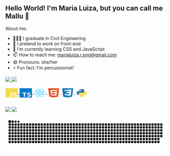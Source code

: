 ## Hello World! I'm Maria Luiza, but you can call me Mallu 👋

About me:

- 👩🏼‍🎓 I graduate in Civil Engineering
- 🔭 I pretend to work on front-end
- 🌱 I’m currently learning CSS and JavaScript
- 📫 How to reach me: marialuiza.r.eng@gmail.com
- 😄 Pronouns: she/her
- ⚡ Fun fact: I'm percussionist!

<div>
  <a href="https://github.com/maria-luiza-rodrigues-ti">
  <img height="180em" src="https://github-readme-stats.vercel.app/api?username=maria-luiza-rodrigues-ti&show_icons=true&theme=omni&include_all_commits=true&count_private=true"/>
  <img height="180em" src="https://github-readme-stats.vercel.app/api/top-langs/?username=maria-luiza-rodrigues-ti&layout=compact&langs_count=7&theme=omni"/>
</div>

  
<div style="display: inline_block"><br>
  <img align="center" alt="Mallu-Js" height="30" width="40" src="https://raw.githubusercontent.com/devicons/devicon/master/icons/javascript/javascript-plain.svg">
  <img align="center" alt="Mallu-Ts" height="30" width="40" src="https://raw.githubusercontent.com/devicons/devicon/master/icons/typescript/typescript-plain.svg">
  <img align="center" alt="Mallu-React" height="30" width="40" src="https://raw.githubusercontent.com/devicons/devicon/master/icons/react/react-original.svg">
  <img align="center" alt="Mallu-HTML" height="30" width="40" src="https://raw.githubusercontent.com/devicons/devicon/master/icons/html5/html5-original.svg">
  <img align="center" alt="Mallu-CSS" height="30" width="40" src="https://raw.githubusercontent.com/devicons/devicon/master/icons/css3/css3-original.svg">
  <img align="center" alt="Mallu-Python" height="30" width="40" src="https://raw.githubusercontent.com/devicons/devicon/master/icons/python/python-original.svg">
</div>
 
  ##
  
 <div> 
  <a href = "mailto:marialuiza.r.eng@gmail.com"><img src="https://img.shields.io/badge/-Gmail-%23333?style=for-the-badge&logo=gmail&logoColor=white" target="_blank"></a>
  <a href="https://www.linkedin.com/in/m-luiza-rodrigues/" target="_blank"><img src="https://img.shields.io/badge/-LinkedIn-%230077B5?style=for-the-badge&logo=linkedin&logoColor=white" target="_blank"></a> 
 
  ![Snake animation](https://github.com/maria-luiza-rodrigues-ti/maria-luiza-rodrigues-ti/blob/output/github-contribution-grid-snake.svg)
 
</div>
